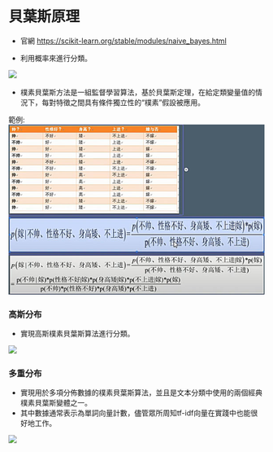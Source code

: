 # 貝葉斯原理

- 官網 https://scikit-learn.org/stable/modules/naive_bayes.html

- 利用概率來進行分類。

 <img src="http://chart.googleapis.com/chart?cht=tx&chl= P(y | x_1, \dots, x_n) = \frac{P(y) P(x_1, \dots, x_n | y)}{P(x_1, \dots, x_n)}" style="border:none;"> 
 
 
- 樸素貝葉斯方法是一組監督學習算法，基於貝葉斯定理，在給定類變量值的情況下，每對特徵之間具有條件獨立性的“樸素”假設被應用。


範例:
 <img src="樸素貝葉斯範例.jpg" style="border:none;"> 


### 高斯分布

- 實現高斯樸素貝葉斯算法進行分類。

 <img src="http://chart.googleapis.com/chart?cht=tx&chl=P(x_i | y) = \frac{1}{\sqrt{2\pi\sigma^2_y}} \exp\left(-\frac{(x_i - \mu_y)^2}{2\sigma^2_y}\right)" style="border:none;"> 

### 多重分布

- 實現用於多項分佈數據的樸素貝葉斯算法，並且是文本分類中使用的兩個經典樸素貝葉斯變體之一。
- 其中數據通常表示為單詞向量計數，儘管眾所周知tf-idf向量在實踐中也能很好地工作。

 <img src="http://chart.googleapis.com/chart?cht=tx&chl=\hat{\theta}_{yi} = \frac{ N_{yi} + \alpha}{N_y + \alpha n}" style="border:none;"> 
